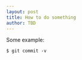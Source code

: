 ```yaml
---
layout: post
title: How to do something
author: TBD
---
```


Some example:

```shell
$ git commit -v
```
